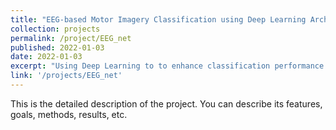 ```yaml
---
title: "EEG-based Motor Imagery Classification using Deep Learning Architectures"
collection: projects
permalink: /project/EEG_net
published: 2022-01-03
date: 2022-01-03
excerpt: "Using Deep Learning to to enhance classification performance of EEG data used for brain-computer interfaces"
link: '/projects/EEG_net'
---
```


This is the detailed description of the project. You can describe its features, goals, methods, results, etc.

